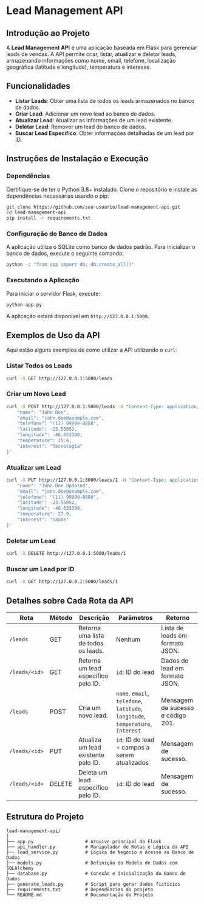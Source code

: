 # Lead Management API

## Introdução ao Projeto

A **Lead Management API** é uma aplicação baseada em Flask para gerenciar leads de vendas. A API permite criar, listar, atualizar e deletar leads, armazenando informações como nome, email, telefone, localização geográfica (latitude e longitude), temperatura e interesse.

## Funcionalidades

- **Listar Leads**: Obter uma lista de todos os leads armazenados no banco de dados.
- **Criar Lead**: Adicionar um novo lead ao banco de dados.
- **Atualizar Lead**: Atualizar as informações de um lead existente.
- **Deletar Lead**: Remover um lead do banco de dados.
- **Buscar Lead Específico**: Obter informações detalhadas de um lead por ID.

## Instruções de Instalação e Execução

### Dependências

Certifique-se de ter o Python 3.8+ instalado. Clone o repositório e instale as dependências necessárias usando o pip:

```bash
git clone https://github.com/seu-usuario/lead-management-api.git
cd lead-management-api
pip install -r requirements.txt
```

### Configuração do Banco de Dados

A aplicação utiliza o SQLite como banco de dados padrão. Para inicializar o banco de dados, execute o seguinte comando:

```bash
python -c "from app import db; db.create_all()"
```

### Executando a Aplicação

Para iniciar o servidor Flask, execute:

```bash
python app.py
```

A aplicação estará disponível em `http://127.0.0.1:5000`.

## Exemplos de Uso da API

Aqui estão alguns exemplos de como utilizar a API utilizando o `curl`:

### Listar Todos os Leads

```bash
curl -X GET http://127.0.0.1:5000/leads
```

### Criar um Novo Lead

```bash
curl -X POST http://127.0.0.1:5000/leads -H "Content-Type: application/json" -d '{
    "name": "John Doe",
    "email": "john.doe@example.com",
    "telefone": "(11) 99999-8888",
    "latitude": -23.55052,
    "longitude": -46.633308,
    "temperature": 25.6,
    "interest": "Tecnologia"
}'
```

### Atualizar um Lead

```bash
curl -X PUT http://127.0.0.1:5000/leads/1 -H "Content-Type: application/json" -d '{
    "name": "John Doe Updated",
    "email": "john.doe@example.com",
    "telefone": "(11) 99999-8888",
    "latitude": -23.55052,
    "longitude": -46.633308,
    "temperature": 27.0,
    "interest": "Saúde"
}'
```

### Deletar um Lead

```bash
curl -X DELETE http://127.0.0.1:5000/leads/1
```

### Buscar um Lead por ID

```bash
curl -X GET http://127.0.0.1:5000/leads/1
```

## Detalhes sobre Cada Rota da API

| Rota              | Método | Descrição                                      | Parâmetros                              | Retorno                            |
|-------------------|--------|------------------------------------------------|------------------------------------------|-------------------------------------|
| `/leads`          | GET    | Retorna uma lista de todos os leads.            | Nenhum                                   | Lista de leads em formato JSON.    |
| `/leads/<id>`     | GET    | Retorna um lead específico pelo ID.             | `id`: ID do lead                         | Dados do lead em formato JSON.     |
| `/leads`          | POST   | Cria um novo lead.                              | `name`, `email`, `telefone`, `latitude`, `longitude`, `temperature`, `interest` | Mensagem de sucesso e código 201.  |
| `/leads/<id>`     | PUT    | Atualiza um lead existente pelo ID.             | `id`: ID do lead + campos a serem atualizados | Mensagem de sucesso.               |
| `/leads/<id>`     | DELETE | Deleta um lead específico pelo ID.              | `id`: ID do lead                         | Mensagem de sucesso.               |

## Estrutura do Projeto

```plaintext
lead-management-api/
│
├── app.py                   # Arquivo principal do Flask
├── api_handler.py           # Manipulador de Rotas e Lógica da API
├── lead_service.py          # Lógica de Negócio e Acesso ao Banco de Dados
├── models.py                # Definição do Modelo de Dados com SQLAlchemy
├── database.py              # Conexão e Inicialização do Banco de Dados
├── generate_leads.py        # Script para gerar dados fictícios
├── requirements.txt         # Dependências do projeto
└── README.md                # Documentação do Projeto
```
